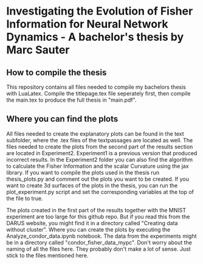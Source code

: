 # Investigating the Evolution of Fisher Information for Neural Network Dynamics - A bachelor's thesis by Marc Sauter

## How to compile the thesis
This repository contains all files needed to compile my bachelors thesis with LuaLatex.
Compile the titlepage.tex file seperately first, then compile the main.tex to produce the 
full thesis in "main.pdf".

## Where you can find the plots
All files needed to create the explanatory plots can be found in the text subfolder,
where the .tex files of the textpassages are located as well.
The files needed to create the plots from the second part of the results section are
located in Experiment2. Experiment1 is a previous version that produced incorrect results.
In the Experiment2 folder you can also find the algorithm to calculate the Fisher Information
and the scalar Curvature using the jax library.
If you want to compile the plots used in the thesis run thesis_plots.py and comment out the
plots you want to be created. If you want to create 3d surfaces of the plots in the thesis,
you can run the plot_experiment.py script and set the corresponding variables at the top of
the file to true.

The plots created in the first part of the results together with the MNIST experiment are too
large for this github repo. But if you read this from the DARUS website, you might find it in
a directory called "Creating data without cluster". Where you can create the plots by executing
the Analyze_condor_data.ipynb notebook. The data from the experiments might be in a directory
called "condor_fisher_data_mypc". Don't worry about the naming of all the files here. They 
probably don't make a lot of sense. Just stick to the files mentioned here.